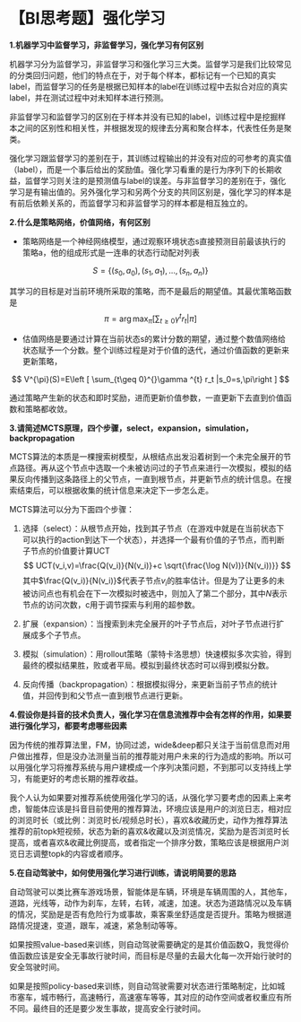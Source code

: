 # 【BI思考题】强化学习

**1.机器学习中监督学习，非监督学习，强化学习有何区别**

机器学习分为监督学习，非监督学习和强化学习三大类。监督学习是我们比较常见的分类回归问题，他们的特点在于，对于每个样本，都标记有一个已知的真实label，而监督学习的任务是根据已知样本的label在训练过程中去拟合对应的真实label，并在测试过程中对未知样本进行预测。

非监督学习和监督学习的区别在于样本并没有已知的label，训练过程中是挖掘样本之间的区别性和相关性，并根据发现的规律去分离和聚合样本，代表性任务是聚类。

强化学习跟监督学习的差别在于，其训练过程输出的并没有对应的可参考的真实值（label），而是一个事后给出的奖励值。强化学习看重的是行为序列下的长期收益，监督学习则关注的是预测值与label的误差。与非监督学习的差别在于，强化学习是有输出值的。另外强化学习和另两个分支的共同区别是，强化学习的样本是有前后依赖关系的，而监督学习和非监督学习的样本都是相互独立的。



**2.什么是策略网络，价值网络，有何区别**

- 策略网络是一个神经网络模型，通过观察环境状态s直接预测目前最该执行的策略a，他的组成形式是一连串的状态行动配对列表

$$
S=\left \{ (s_0,a_0),(s_1,a_1),...,(s_n,a_n) \right \}
$$

其学习的目标是对当前环境所采取的策略，而不是最后的期望值。其最优策略函数是
$$
\pi=\arg \max_\pi [\sum_{t \geq 0}\gamma ^{t} r_t| \pi]
$$


- 估值网络是要通过计算在当前状态s的累计分数的期望，通过整个数值网络给状态赋予一个分数。整个训练过程是对于价值的迭代，通过价值函数的更新来更新策略，

$$
V^{\pi}(S)=E\left [ \sum_{t\geq 0}^{}\gamma ^{t} r_t |s_0=s,\pi\right ]
$$

通过策略产生新的状态和即时奖励，进而更新价值参数，一直更新下去直到价值函数和策略都收敛。



**3.请简述MCTS原理，四个步骤，select，expansion，simulation，backpropagation**

MCTS算法的本质是一棵搜索树模型，从根结点出发沿着树到一个未完全展开的节点路径。再从这个节点中选取一个未被访问过的子节点来进行一次模拟，模拟的结果反向传播到这条路径上的父节点，一直到根节点，并更新节点的统计信息。在搜索结束后，可以根据收集的统计信息来决定下一步怎么走。

MCTS算法可以分为下面四个步骤：

1. 选择（select）：从根节点开始，找到其子节点（在游戏中就是在当前状态下可以执行的action到达下一个状态），并选择一个最有价值的子节点，而判断子节点的价值要计算UCT
   $$
   UCT(v_i,v)=\frac{Q(v_i)}{N(v_i)}+c \sqrt{\frac{\log N(v))}{N(v_i))}}
   $$
   其中$\frac{Q(v_i)}{N(v_i)}$代表子节点$v_i$的胜率估计。但是为了让更多的未被访问点也有机会在下一次模拟时被选中，则加入了第二个部分，其中$N$表示节点的访问次数，c用于调节探索与利用的超参数。

2. 扩展（expansion）：当搜索到未完全展开的叶子节点后，对叶子节点进行扩展成多个子节点。

3. 模拟（simulation）：用rollout策略（蒙特卡洛思想）快速模拟多次实验，得到最终的模拟结果胜，败或者平局。模拟到最终状态时可以得到模拟分数。

4. 反向传播（backpropagation）：根据模拟得分，来更新当前子节点的统计值，并回传到和父节点一直到根节点进行更新。



**4.假设你是抖音的技术负责人，强化学习在信息流推荐中会有怎样的作用，如果要进行强化学习，都要考虑哪些因素**

因为传统的推荐算法里，FM，协同过滤，wide&deep都只关注于当前信息而对用户做出推荐，但是没办法测量当前的推荐能对用户未来的行为造成的影响。所以可以用强化学习将推荐系统与用户建模成一个序列决策问题，不到那可以支持线上学习，有能更好的考虑长期的推荐收益。

我个人认为如果要对推荐系统使用强化学习的话，从强化学习要考虑的因素上来考虑，智能体应该是抖音目前使用的推荐算法，环境应该是用户的浏览日志，相对应的浏览时长（或比例：浏览时长/视频总时长），喜欢&收藏历史，动作为推荐算法推荐的前topk短视频，状态为新的喜欢&收藏以及浏览情况，奖励为是否浏览时长提高，或者喜欢&收藏比例提高，或者指定一个排序分数，策略应该是根据用户浏览日志调整topk的内容或者顺序。



**5.在自动驾驶中，如何使用强化学习进行训练，请说明简要的思路**

自动驾驶可以类比赛车游戏场景，智能体是车辆，环境是车辆周围的人，其他车，道路，光线等，动作为刹车，左转，右转，减速，加速。状态为道路情况以及车辆的情况，奖励是是否有危险行为或事故，乘客乘坐舒适度是否提升。策略为根据道路情况提速，变道，跟车，减速，紧急制动等等。

如果按照value-based来训练，则自动驾驶需要确定的是其价值函数Q，我觉得价值函数应该是安全无事故行驶时间，而目标是尽量的去最大化每一次开始行驶时的安全驾驶时间。

如果是按照policy-based来训练，则自动驾驶需要对状态进行策略制定，比如城市塞车，城市畅行，高速畅行，高速塞车等等，其对应的动作空间或者权重应有所不同。最终目的还是要少发生事故，提高安全行驶时间。



